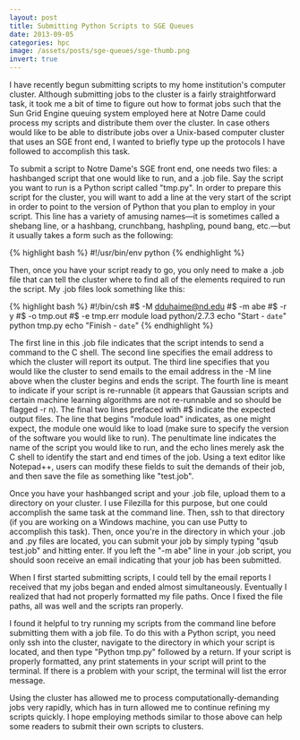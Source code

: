```yaml
---
layout: post
title: Submitting Python Scripts to SGE Queues
date: 2013-09-05
categories: hpc
image: /assets/posts/sge-queues/sge-thumb.png
invert: true
---
```


I have recently begun submitting scripts to my home institution's computer cluster. Although submitting jobs to the cluster is a fairly straightforward task, it took me a bit of time to figure out how to format jobs such that the Sun Grid Engine queuing system employed here at Notre Dame could process my scripts and distribute them over the cluster. In case others would like to be able to distribute jobs over a Unix-based computer cluster that uses an SGE front end, I wanted to briefly type up the protocols I have followed to accomplish this task.

To submit a script to Notre Dame's SGE front end, one needs two files: a hashbanged script that one would like to run, and a .job file. Say the script you want to run is a Python script called "tmp.py". In order to prepare this script for the cluster, you will want to add a line at the very start of the script in order to point to the version of Python that you plan to employ in your script. This line has a variety of amusing names—it is sometimes called a shebang line, or a hashbang, crunchbang, hashpling, pound bang, etc.—but it usually takes a form such as the following:

{% highlight bash %}
#!/usr/bin/env python
{% endhighlight %}

Then, once you have your script ready to go, you only need to make a .job file that can tell the cluster where to find all of the elements required to run the script. My .job files look something like this:

{% highlight bash %}
#!/bin/csh
#$ -M dduhaime@nd.edu
#$ -m abe
#$ -r y
#$ -o tmp.out
#$ -e tmp.err
module load python/2.7.3
echo "Start - `date`"
python tmp.py 
echo "Finish - `date`"
{% endhighlight %}

The first line in this .job file indicates that the script intends to send a command to the C shell. The second line specifies the email address to which the cluster will report its output. The third line specifies that you would like the cluster to send emails to the email address in the -M line above when the cluster begins and ends the script. The fourth line is meant to indicate if your script is re-runnable (it appears that Gaussian scripts and certain machine learning algorithms are not re-runnable and so should be flagged -r n). The final two lines prefaced with #$ indicate the expected output files. The line that begins "module load" indicates, as one might expect, the module one would like to load (make sure to specify the version of the software you would like to run). The penultimate line indicates the name of the script you would like to run, and the echo lines merely ask the C shell to identify the start and end times of the job. Using a text editor like Notepad++, users can modify these fields to suit the demands of their job, and then save the file as something like "test.job".

Once you have your hashbanged script and your .job file, upload them to a directory on your cluster. I use Filezilla for this purpose, but one could accomplish the same task at the command line. Then, ssh to that directory (if you are working on a Windows machine, you can use Putty to accomplish this task). Then, once you're in the directory in which your .job and .py files are located, you can submit your job by simply typing "qsub test.job" and hitting enter. If you left the "-m abe" line in your .job script, you should soon receive an email indicating that your job has been submitted.

When I first started submitting scripts, I could tell by the email reports I received that my jobs began and ended almost simultaneously. Eventually I realized that had not properly formatted my file paths. Once I fixed the file paths, all was well and the scripts ran properly.

I found it helpful to try running my scripts from the command line before submitting them with a job file. To do this with a Python script, you need only ssh into the cluster, navigate to the directory in which your script is located, and then type "Python tmp.py" followed by a return. If your script is properly formatted, any print statements in your script will print to the terminal. If there is a problem with your script, the terminal will list the error message.

Using the cluster has allowed me to process computationally-demanding jobs very rapidly, which has in turn allowed me to continue refining my scripts quickly. I hope employing methods similar to those above can help some readers to submit their own scripts to clusters.